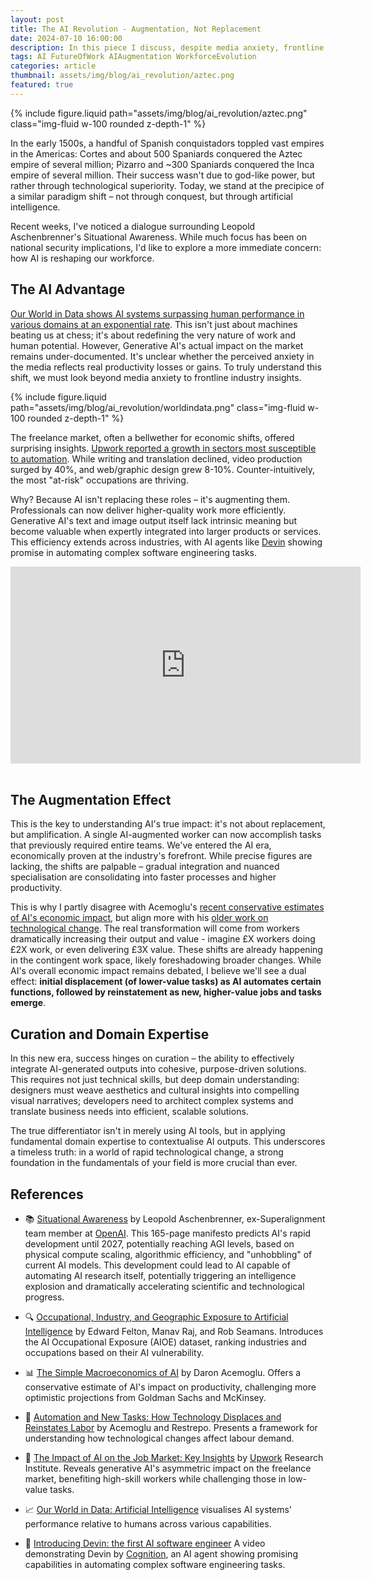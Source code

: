 ```yaml
---
layout: post
title: The AI Revolution - Augmentation, Not Replacement
date: 2024-07-10 16:00:00
description: In this piece I discuss, despite media anxiety, frontline industries show AI augmenting rather than replacing jobs, with unexpected growth in "at-risk" sectors.
tags: AI FutureOfWork AIAugmentation WorkforceEvolution
categories: article
thumbnail: assets/img/blog/ai_revolution/aztec.png
featured: true
---
```


<div class="row mt-3">
    <div class="col-12 mt-3 mt-md-0">
        {% include figure.liquid path="assets/img/blog/ai_revolution/aztec.png" class="img-fluid w-100 rounded z-depth-1" %}
    </div>
</div>

In the early 1500s, a handful of Spanish conquistadors toppled vast empires in the Americas: Cortes and about 500 Spaniards conquered the Aztec empire of several million; Pizarro and ~300 Spaniards conquered the Inca empire of several million. Their success wasn't due to god-like power, but rather through technological superiority. Today, we stand at the precipice of a similar paradigm shift – not through conquest, but through artificial intelligence.

Recent weeks, I've noticed a dialogue surrounding Leopold Aschenbrenner's Situational Awareness. While much focus has been on national security implications, I'd like to explore a more immediate concern: how AI is reshaping our workforce.

## The AI Advantage

[Our World in Data shows AI systems surpassing human performance in various domains at an exponential rate](https://ourworldindata.org/artificial-intelligence). This isn't just about machines beating us at chess; it's about redefining the very nature of work and human potential. However, Generative AI's actual impact on the market remains under-documented. It's unclear whether the perceived anxiety in the media reflects real productivity losses or gains. To truly understand this shift, we must look beyond media anxiety to frontline industry insights.

<div class="row mt-3">
    <div class="col-12 mt-3 mt-md-0">
        {% include figure.liquid path="assets/img/blog/ai_revolution/worldindata.png" class="img-fluid w-100 rounded z-depth-1" %}
    </div>
</div>

The freelance market, often a bellwether for economic shifts, offered surprising insights. [Upwork reported a growth in sectors most susceptible to automation](https://www.upwork.com/research/generative-ai-work-value). While writing and translation declined, video production surged by 40%, and web/graphic design grew 8-10%. Counter-intuitively, the most "at-risk" occupations are thriving.

Why? Because AI isn't replacing these roles – it's augmenting them. Professionals can now deliver higher-quality work more efficiently. Generative AI's text and image output itself lack intrinsic meaning but become valuable when expertly integrated into larger products or services. This efficiency extends across industries, with AI agents like [Devin](https://www.cognition.ai/blog/introducing-devin) showing promise in automating complex software engineering tasks.

<div style="text-align: center;">
    <iframe width="560" height="315" src="https://www.youtube.com/embed/fjHtjT7GO1c?si=k3do5ZkhgX5lzlMO" title="YouTube video player" frameborder="0" allow="accelerometer; autoplay; clipboard-write; encrypted-media; gyroscope; picture-in-picture; web-share" referrerpolicy="strict-origin-when-cross-origin" allowfullscreen></iframe>
</div>
<br>

## The Augmentation Effect

This is the key to understanding AI's true impact: it's not about replacement, but amplification. A single AI-augmented worker can now accomplish tasks that previously required entire teams. We've entered the AI era, economically proven at the industry's forefront. While precise figures are lacking, the shifts are palpable – gradual integration and nuanced specialisation are consolidating into faster processes and higher productivity.

This is why I partly disagree with Acemoglu's [recent conservative estimates of AI's economic impact](https://economics.mit.edu/sites/default/files/2024-04/The%20Simple%20Macroeconomics%20of%20AI.pdf), but align more with his [older work on technological change](https://www.aeaweb.org/articles?id=10.1257/jep.33.2.3). The real transformation will come from workers dramatically increasing their output and value - imagine £X workers doing £2X work, or even delivering £3X value. These shifts are already happening in the contingent work space, likely foreshadowing broader changes. While AI's overall economic impact remains debated, I believe we'll see a dual effect: **initial displacement (of lower-value tasks) as AI automates certain functions, followed by reinstatement as new, higher-value jobs and tasks emerge**.

## Curation and Domain Expertise

In this new era, success hinges on curation – the ability to effectively integrate AI-generated outputs into cohesive, purpose-driven solutions. This requires not just technical skills, but deep domain understanding: designers must weave aesthetics and cultural insights into compelling visual narratives; developers need to architect complex systems and translate business needs into efficient, scalable solutions.

The true differentiator isn't in merely using AI tools, but in applying fundamental domain expertise to contextualise AI outputs. This underscores a timeless truth: in a world of rapid technological change, a strong foundation in the fundamentals of your field is more crucial than ever.

## References

- 📚 [Situational Awareness](https://situational-awareness.ai/wp-content/uploads/2024/06/situationalawareness.pdf) by Leopold Aschenbrenner, ex-Superalignment team member at [OpenAI](https://openai.com/). This 165-page manifesto predicts AI's rapid development until 2027, potentially reaching AGI levels, based on physical compute scaling, algorithmic efficiency, and "unhobbling" of current AI models. This development could lead to AI capable of automating AI research itself, potentially triggering an intelligence explosion and dramatically accelerating scientific and technological progress.

- 🔍 [Occupational, Industry, and Geographic Exposure to Artificial Intelligence](https://doi.org/10.1002/smj.3286) by Edward Felton, Manav Raj, and Rob Seamans. Introduces the AI Occupational Exposure (AIOE) dataset, ranking industries and occupations based on their AI vulnerability.

- 📊 [The Simple Macroeconomics of AI](https://economics.mit.edu/sites/default/files/2024-04/The%20Simple%20Macroeconomics%20of%20AI.pdf) by Daron Acemoglu. Offers a conservative estimate of AI's impact on productivity, challenging more optimistic projections from Goldman Sachs and McKinsey.

- 🔄 [Automation and New Tasks: How Technology Displaces and Reinstates Labor](https://www.aeaweb.org/articles?id=10.1257/jep.33.2.3) by Acemoglu and Restrepo. Presents a framework for understanding how technological changes affect labour demand.

- 💼 [The Impact of AI on the Job Market: Key Insights](https://www.upwork.com/research/generative-ai-work-value) by [Upwork](https://www.upwork.com/) Research Institute. Reveals generative AI's asymmetric impact on the freelance market, benefiting high-skill workers while challenging those in low-value tasks.

- 📈 [Our World in Data: Artificial Intelligence](https://ourworldindata.org/artificial-intelligence) visualises AI systems' performance relative to humans across various capabilities.

- 🤖 [Introducing Devin: the first AI software engineer](https://youtu.be/fjHtjT7GO1c?si=514LxM3jbaS-eQv) A video demonstrating Devin by [Cognition](https://www.cognition.ai/), an AI agent showing promising capabilities in automating complex software engineering tasks.
